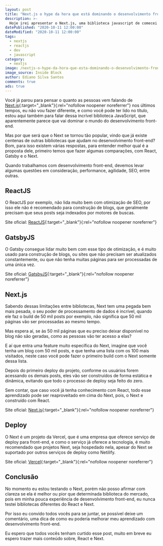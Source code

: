 ```yaml
---
layout: post
title: "Next.js o hype da hora que está dominando o desenvolvimento front-end"
description: >-
  Hoje irei apresentar o Next.js, uma biblioteca javascript de comecei a estudar em paralelo com ReactJS.
datePublished: "2020-10-11 12:00:00"
dateModified: "2020-10-11 12:00:00"
tags:
  - nextjs
  - reactjs
  - dev
  - javascript
category:
  - nextjs
image: /nextjs-o-hype-da-hora-que-esta-dominando-o-desenvolvimento-front-end.png
image_source: Inside Block
author: Ediano Silva Santos
comments: true
ads: true
---
```


Você já parou para pensar o quanto as pessoas vem falando de [Next.js](https://nextjs.org){:target="_blank"}{:rel="nofollow noopener noreferrer"} nos últimos tempos, eu não vou fazer diferente, e como você pode ter lido no título, estou aqui também para falar dessa incrível biblioteca JavaScript, que aparentemente parece que vai dominar o mundo do desenvolvimento front-end.

Mas por que será que o Next se tornou tão popular, vindo que já existe centenas de outras bibliotecas que ajudam no desenvolvimento front-end? Bom, para isso existem várias respostas, para entender melhor qual é a proposta dele, primeiro temos que fazer algumas comparações, com React, Gatsby e o Next.

Quando trabalhamos com desenvolvimento front-end, devemos levar algumas questões em consideração, performance, agilidade, SEO, entre outras.

## ReactJS

O ReactJS por exemplo, não lida muito bem com otimização de SEO, por isso ele não é recomendado para construção de blogs, que geralmente precisam que seus posts seja indexados por motores de buscas.

Site oficial: [ReactJS](https://reactjs.org){:target="_blank"}{:rel="nofollow noopener noreferrer"}

## GatsbyJS

O Gatsby consegue lidar muito bem com esse tipo de otimização, e é muito usado para construção de blogs, ou sites que não precisam ser atualizados constantemente, ou que não tenha muitas páginas para ser processadas de uma única vez.

Site oficial: [GatsbyJS](https://www.gatsbyjs.com){:target="_blank"}{:rel="nofollow noopener noreferrer"}

## Next.js

Sabendo dessas limitações entre bibliotecas, Next tem uma pegada bem mais pesada, o seu poder de processamento de dados é incrível, quando ele faz o build de 50 mil posts por exemplo, não significa que 50 mil páginas vão ser processadas ao mesmo tempo.

Mas espera aí, se às 50 mil páginas que eu preciso deixar disponível no blog não são geradas, como as pessoas vão ter acesso a elas?

E aí que entra uma feature muito específica do Next, imagine que você tenha um blog com 50 mil posts, e que tenha uma lista com os 100 mais visitados, neste caso você pode fazer o primeiro build com o Next somente dessa lista.

Depois do primeiro deploy do projeto, conforme os usuários forem acessando os demais posts, eles vão ser construídos de forma estática e dinâmica, evitando que todo o processo de deploy seja feito do zero.

Sem contar, que caso você já tenha conhecimento com React, todo esse aprendizado pode ser reaproveitado em cima do Next, pois, o Next e construído com React.

Site oficial: [Next.js](https://nextjs.org){:target="_blank"}{:rel="nofollow noopener noreferrer"}

## Deploy

O Next é um projeto da Vercel, que é uma empresa que oferece serviço de deploy para front-end, e como o serviço já oferece a tecnologia, é muito recomendado que projetos Next, seja hospedado nela, apesar do Next se suportado por outros serviços de deploy como Netilify.

Site oficial: [Vercel](https://vercel.com){:target="_blank"}{:rel="nofollow noopener noreferrer"}

## Conclusão

No momento eu estou testando o Next, porém não posso afirmar com clareza se ela é melhor ou pior que determinada biblioteca do mercado, pois em minha pouca experiência de desenvolvimento front-end, eu nunca testei bibliotecas diferentes do React e Next.

Por isso eu convido todos vocês para se juntar, se possível deixe um comentário, uma dica de como eu poderia melhorar meu aprendizado com desenvolvimento front-end.

Eu espero que todos vocês tenham curtido esse post, muito em breve eu espero trazer mais conteúdo sobre, React e Next.
